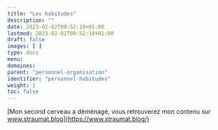 ```yaml
---
title: "Les habitudes"
description: ""
date: 2023-02-02T09:52:18+01:00
lastmod: 2023-02-02T09:52:18+01:00
draft: false
images: [ ]
type: docs
menu:
domaines:
parent: "personnel-organisation"
identifier: "personnel-habitudes"
weight: 1
toc: false
---
```


[Mon second cerveau a déménagé, vous retrouverez mon contenu sur www.straumat.blog](https://www.straumat.blog/)